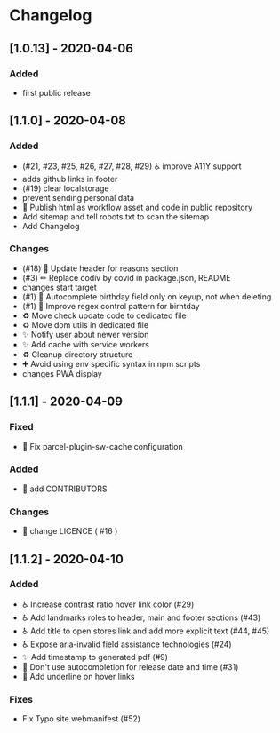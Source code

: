 # Changelog

## [1.0.13] - 2020-04-06
### Added
- first public release
## [1.1.0] - 2020-04-08
### Added
- (#21, #23, #25, #26, #27, #28, #29) :wheelchair: improve A11Y support
- adds github links in footer
- (#19) clear localstorage
- prevent sending personal data
- 💚 Publish html as workflow asset and code in public repository
- Add sitemap and tell robots.txt to scan the sitemap
- Add Changelog
### Changes
- (#18) 📝 Update header for reasons section
- (#3) ✏ Replace codiv by covid in package.json, README
- changes start target
- (#1) 🐛 Autocomplete birthday field only on keyup, not when deleting
- (#1) 🎨 Improve regex control pattern for birhtday
- :recycle: Move check update code to dedicated file
- :recycle: Move dom utils in dedicated file
- :sparkles: Notify user about newer version
- :sparkles: Add cache with service workers
- :recycle: Cleanup directory structure
- :heavy_plus_sign: Avoid using env specific syntax in npm scripts
- changes PWA display
## [1.1.1] - 2020-04-09
### Fixed
- :wrench: Fix parcel-plugin-sw-cache configuration
### Added
- :pencil: add CONTRIBUTORS
### Changes
- :pencil: change LICENCE ( #16 )
## [1.1.2] - 2020-04-10
### Added
- ♿ Increase contrast ratio hover link color (#29)
- ♿ Add landmarks roles to header, main and footer sections (#43)
- ♿ Add title to open stores link and add more explicit text (#44, #45)
- ♿ Expose aria-invalid field assistance technologies (#24)
- ✨ Add timestamp to generated pdf (#9)
- 💄 Don't use autocompletion for release date and time (#31)
- 💄 Add underline on hover links
### Fixes
- Fix Typo site.webmanifest (#52)
